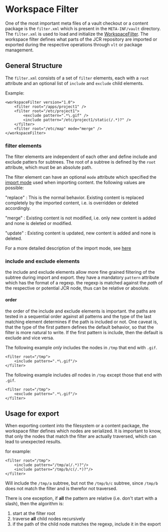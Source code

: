<!--
   Licensed to the Apache Software Foundation (ASF) under one or more
   contributor license agreements.  See the NOTICE file distributed with
   this work for additional information regarding copyright ownership.
   The ASF licenses this file to You under the Apache License, Version 2.0
   (the "License"); you may not use this file except in compliance with
   the License.  You may obtain a copy of the License at

       http://www.apache.org/licenses/LICENSE-2.0

   Unless required by applicable law or agreed to in writing, software
   distributed under the License is distributed on an "AS IS" BASIS,
   WITHOUT WARRANTIES OR CONDITIONS OF ANY KIND, either express or implied.
   See the License for the specific language governing permissions and
   limitations under the License.
-->
Workspace Filter
================
One of the most important meta files of a vault checkout or a content package is the `filter.xml` which is present in
the `META-INF/vault` directory. The `filter.xml` is used to load and initialize
the [WorkspaceFilter][api.WorkspaceFilter]. The workspace filter defines what parts of the JCR repository are
imported or exported during the respective operations through `vlt` or package management.

General Structure
-----------------
The `filter.xml` consists of a set of `filter` elements, each with a `root` attribute and an optional list of
`include` and `exclude` child elements.

Example:

    <workspaceFilter version="1.0">
        <filter root="/apps/project1" />
        <filter root="/etc/project1">
            <exclude pattern=".*\.gif" />
            <include pattern="/etc/project1/static(/.*)?" />
        </filter>
        <filter root="/etc/map" mode="merge" />
    </workspaceFilter>

### filter elements
The filter elements are independent of each other and define include and exclude patters for subtrees. The root of a
subtree is defined by the `root` attribute, which must be an absolute path.

The filter element can have an optional `mode` attribute which specified the [import mode][api.ImportMode] used when
importing content. the following values are possible:

"replace"
: This is the normal behavior. Existing content is replaced completely by the imported content, i.e. is overridden or
  deleted accordingly.

"merge"
: Existing content is not modified, i.e. only new content is added and none is deleted or modified.

"update"
: Existing content is updated, new content is added and none is deleted.

For a more detailed description of the import mode, see [here](importmode.html)

### include and exclude elements
the include and exclude elements allow more fine grained filtering of the subtree during import and export. they have a
mandatory `pattern` attribute which has the format of a regexp. the regexp is matched against the _path_ of the
respective or potential JCR node, thus can be relative or absolute.

#### order
the order of the include and exclude elements is important. the paths are tested in a sequential order against all
patterns and the type of the last matching element determines if the path is included or not. One caveat is, that
the type of the first pattern defines the default behavior, so that the filter is more natural to write. If the first
pattern is include, then the default is exclude and vice versa.

The following example _only_ includes the nodes in `/tmp` that end with `.gif`.

    <filter root="/tmp">
        <include pattern=".*\.gif"/>
    </filter>

The following example includes _all_ nodes in `/tmp` except those that end with `.gif`.

    <filter root="/tmp">
        <exclude pattern=".*\.gif"/>
    </filter>

Usage for export
----------------
When exporting content into the filesystem or a content package, the workspace filter defines which nodes are
serialized. It is important to know, that only the nodes that match the filter are actually traversed, which can lead
to unexpected results.

for example:

    <filter root="/tmp">
        <include pattern="/tmp/a(/.*)?"/>
        <include pattern="/tmp/b/c(/.*)?"/>
    </filter>

Will include the `/tmp/a` subtree, but not the `/tmp/b/c` subtree, since `/tmp/b` does not match the filter and is
therefor not traversed.

There is one exception, if **all** the pattern are relative (i.e. don't start with a slash), then the algorithm is:

1. start at the filter root
2. traverse **all** child nodes recursively
3. if the path of the child node matches the regexp, include it in the export


<!-- references -->
[api.WorkspaceFilter]: apidocs/org/apache/jackrabbit/vault/fs/api/WorkspaceFilter.html
[api.ImportMode]: apidocs/org/apache/jackrabbit/vault/fs/api/ImportMode.html